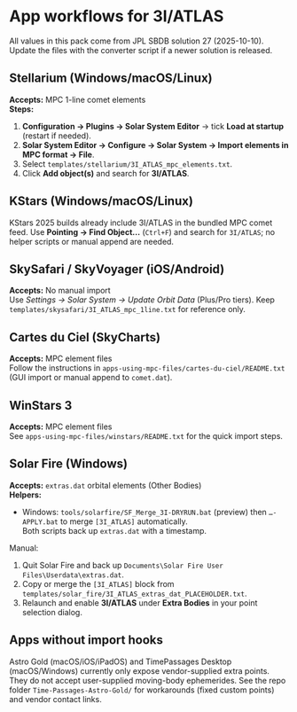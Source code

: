# App workflows for 3I/ATLAS

All values in this pack come from JPL SBDB solution 27 (2025-10-10). Update the
files with the converter script if a newer solution is released.

## Stellarium (Windows/macOS/Linux)

**Accepts:** MPC 1-line comet elements  
**Steps:**
1. **Configuration → Plugins → Solar System Editor** → tick **Load at startup** (restart if needed).  
2. **Solar System Editor → Configure → Solar System → Import elements in MPC format → File**.  
3. Select `templates/stellarium/3I_ATLAS_mpc_elements.txt`.  
4. Click **Add object(s)** and search for **3I/ATLAS**.

## KStars (Windows/macOS/Linux)

KStars 2025 builds already include 3I/ATLAS in the bundled MPC comet feed. Use
**Pointing → Find Object…** (`Ctrl+F`) and search for `3I/ATLAS`; no helper
scripts or manual append are needed.

## SkySafari / SkyVoyager (iOS/Android)

**Accepts:** No manual import  
Use *Settings → Solar System → Update Orbit Data* (Plus/Pro tiers). Keep
`templates/skysafari/3I_ATLAS_mpc_1line.txt` for reference only.

## Cartes du Ciel (SkyCharts)

**Accepts:** MPC element files  
Follow the instructions in `apps-using-mpc-files/cartes-du-ciel/README.txt`
(GUI import or manual append to `comet.dat`).

## WinStars 3

**Accepts:** MPC element files  
See `apps-using-mpc-files/winstars/README.txt` for the quick import steps.

## Solar Fire (Windows)

**Accepts:** `extras.dat` orbital elements (Other Bodies)  
**Helpers:**
- Windows: `tools/solarfire/SF_Merge_3I-DRYRUN.bat` (preview) then `…-APPLY.bat` to merge `[3I_ATLAS]` automatically.  
Both scripts back up `extras.dat` with a timestamp.

Manual:
1. Quit Solar Fire and back up `Documents\Solar Fire User Files\Userdata\extras.dat`.  
2. Copy or merge the `[3I_ATLAS]` block from `templates/solar_fire/3I_ATLAS_extras_dat_PLACEHOLDER.txt`.  
3. Relaunch and enable **3I/ATLAS** under **Extra Bodies** in your point selection dialog.

## Apps without import hooks

Astro Gold (macOS/iOS/iPadOS) and TimePassages Desktop (macOS/Windows) currently
only expose vendor-supplied extra points. They do not accept user-supplied
moving-body ephemerides. See the repo folder `Time-Passages-Astro-Gold/` for
workarounds (fixed custom points) and vendor contact links.
